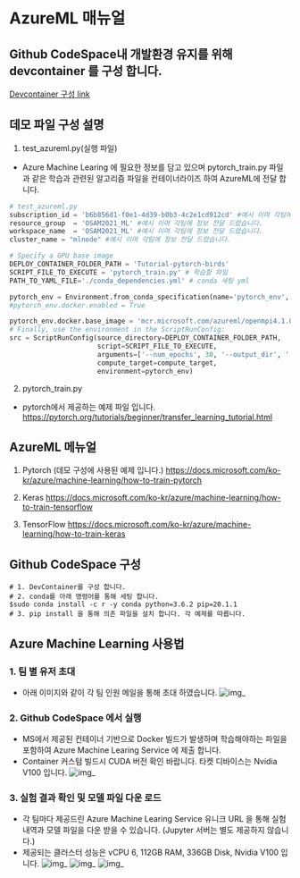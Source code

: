 # AzureML 매뉴얼

## Github CodeSpace내 개발환경 유지를 위해 devcontainer 를 구성 합니다.
[Devcontainer 구성 link](https://docs.github.com/en/codespaces/customizing-your-codespace/configuring-codespaces-for-your-project)


## 데모 파일 구성 설명

1. test_azureml.py(실행 파일)
- Azure Machine Learing 에 필요한 정보를 담고 있으며 pytorch_train.py 파일과 같은 학습과 관련된 알고리즘 파일을 컨테이너라이즈 하여 AzureML에 전달 합니다.

```python
# test_azureml.py
subscription_id = 'b6b856d1-f0e1-4d39-b0b3-4c2e1cd912cd' #예시 이며 각팀에 정보 전달 드렸습니다.
resource_group  = 'OSAM2021_ML' #예시 이며 각팀에 정보 전달 드렸습니다.
workspace_name  = 'OSAM2021_ML' #예시 이며 각팀에 정보 전달 드렸습니다.
cluster_name = "mlnode" #예시 이며 각팀에 정보 전달 드렸습니다.

# Specify a GPU base image
DEPLOY_CONTAINER_FOLDER_PATH = 'Tutorial-pytorch-birds'
SCRIPT_FILE_TO_EXECUTE = 'pytorch_train.py' # 학습할 파일
PATH_TO_YAML_FILE='./conda_dependencies.yml' # conda 세팅 yml

pytorch_env = Environment.from_conda_specification(name='pytorch_env', file_path=PATH_TO_YAML_FILE)
#pytorch_env.docker.enabled = True

pytorch_env.docker.base_image = 'mcr.microsoft.com/azureml/openmpi4.1.0-cuda11.1-cudnn8-ubuntu18.04' # 컨테이너라이즈 되는 이미지
# Finally, use the environment in the ScriptRunConfig:
src = ScriptRunConfig(source_directory=DEPLOY_CONTAINER_FOLDER_PATH,
                      script=SCRIPT_FILE_TO_EXECUTE,
                      arguments=['--num_epochs', 30, '--output_dir', './outputs'],
                      compute_target=compute_target,
                      environment=pytorch_env)
```

2. pytorch_train.py 
- pytorch에서 제공하는 예제 파일 입니다.
https://pytorch.org/tutorials/beginner/transfer_learning_tutorial.html


## AzureML 메뉴얼
1. Pytorch (데모 구성에 사용된 예제 입니다.)
https://docs.microsoft.com/ko-kr/azure/machine-learning/how-to-train-pytorch

2. Keras
https://docs.microsoft.com/ko-kr/azure/machine-learning/how-to-train-tensorflow

3. TensorFlow
https://docs.microsoft.com/ko-kr/azure/machine-learning/how-to-train-keras

## Github CodeSpace 구성
```
# 1. DevContainer를 구성 합니다.
# 2. conda를 아래 명령어를 통해 세팅 합니다. 
$sudo conda install -c r -y conda python=3.6.2 pip=20.1.1
# 3. pip install 을 통해 의존 파일을 설치 합니다. 각 예제를 따릅니다.
```

## Azure Machine Learning 사용법

### 1. 팀 별 유저 초대
- 아래 이미지와 같이 각 팀 인원 메일을 통해 초대 하였습니다.
![img_](https://user-images.githubusercontent.com/22819926/135014741-3c03aca6-dbd0-4988-9721-a0b2b290a1cf.png)

### 2. Github CodeSpace 에서 실행
- MS에서 제공된 컨테이너 기반으로 Docker 빌드가 발생하며 학습해야하는 파일을 포함하여 Azure Machine Learing Service 에 제출 합니다.
- Container 커스텀 빌드시 CUDA 버전 확인 바랍니다. 타켓 디바이스는 Nvidia V100 입니다.
![img_](https://user-images.githubusercontent.com/22819926/135014743-e79f1033-6be0-4b4d-8bc1-cc540e4a234e.png)

### 3. 실험 결과 확인 및 모델 파일 다운 로드
- 각 팀마다 제공드린 Azure Machine Learing Service 유니크 URL 을 통해 실험내역과 모델 파일을 다운 받을 수 있습니다. (Jupyter 서버는 별도 제공하지 않습니다.)
- 제공되는 클러스터 성능은  vCPU 6, 112GB RAM, 336GB Disk, Nvidia V100 입니다.
![img_](https://user-images.githubusercontent.com/22819926/135014746-a91426fa-112d-43d3-81af-cb214cd8c68c.png)
![img_](https://user-images.githubusercontent.com/22819926/135014744-d6c952e0-caa9-47ba-a211-227c66c2d406.png)
![img_](https://user-images.githubusercontent.com/22819926/135014739-fec505a6-7fd2-4938-95b8-675fc6427143.png)

